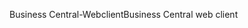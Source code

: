 <span data-ttu-id="83fc1-101">Business Central-Webclient</span><span class="sxs-lookup"><span data-stu-id="83fc1-101">Business Central web client</span></span>
